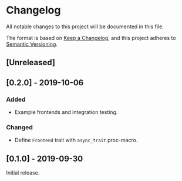 # Changelog
All notable changes to this project will be documented in this file.

The format is based on [Keep a Changelog](https://keepachangelog.com/en/1.0.0/),
and this project adheres to [Semantic Versioning](https://semver.org/spec/v2.0.0.html).

## [Unreleased]

## [0.2.0] - 2019-10-06
### Added
- Example frontends and integration testing.

### Changed
- Define `Frontend` trait with `async_trait` proc-macro.

## [0.1.0] - 2019-09-30
Initial release.
